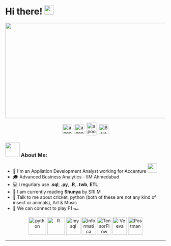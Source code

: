 # Hi there! <img src="https://github.com/TheDudeThatCode/TheDudeThatCode/blob/master/Assets/Hi.gif" width="29px">
<img src="https://tenor.com/view/welcome-waving-hi-hello-baby-yoda-gif-16022297.gif" width="900" height="300"/>
<p align="center">
<a href="https://twitter.com/dasaribarath" target="blank"><img align="center" src="https://cdn.jsdelivr.net/npm/simple-icons@3.0.1/icons/twitter.svg" alt="apoorv__tyagi" height="30" width="30" /></a>&nbsp;
<a href="https://www.linkedin.com/in/barathdasari/" target="blank"><img align="center" src="https://cdn.jsdelivr.net/npm/simple-icons@3.0.1/icons/linkedin.svg" alt="apoorvtyagi" height="30" width="30" /></a>&nbsp;
<a href="https://open.spotify.com/user/2brd44b7h1ky4jhzryp7soc00?si=E-RePEYjTK-5Hx1Dj-t-7Q" target="blank"><img align="center" src="https://cdn.jsdelivr.net/npm/simple-icons@6.7.0/icons/spotify.svg" alt="apoorv#4040" height="40" width="30" /></a>&nbsp;
<a href="https://www.buymeacoffee.com/BharathDasari"><img align="center" alt="Buy me a Coffee" width="30px" src="https://cdn.jsdelivr.net/npm/simple-icons@3.0.1/icons/buymeacoffee.svg" /></a>
</p>



### <img src="https://github.com/TheDudeThatCode/TheDudeThatCode/blob/master/Assets/Developer.gif" width="45px"> About Me:
- 🏦 I'm an Appliation Development Analyst working for Accenture <img src="https://media.giphy.com/media/WUlplcMpOCEmTGBtBW/giphy.gif" width="30">
- 🎓 Advanced Business Analytics - IIM Ahmedabad
- 💻 I regurlary use **.sql**, **.py**, **.R**, **.twb**, **ETL**
- 📖 I am currently reading **Shunya** by SRI M
- 💬 Talk to me about cricket, python (both of these are not any kind of insect or animals), Art & Music
- 👯 We can connect to play F1 🏎️

<p align="center">
      <img src="https://www.vectorlogo.zone/logos/python/python-icon.svg" alt="python" width="55" height="55"/>
      <img src="https://www.vectorlogo.zone/logos/r-project/r-project-icon.svg" alt="R" width="55" height="55"/> 
      <img src="https://www.vectorlogo.zone/logos/mysql/mysql-icon.svg" alt="mysql" width="45" height="55"/>
      <img src="https://www.vectorlogo.zone/logos/informatica/informatica-icon.svg" alt="informatica" width="45" height="55"/>
      <img src="https://www.vectorlogo.zone/logos/tensorflow/tensorflow-icon.svg" alt="TensorFlow" width="45" height="55"/>
      <img src="https://www.vectorlogo.zone/logos/veeva/veeva-icon.svg" alt="Veeva" width="45" height="55"/>
      <img src="https://www.vectorlogo.zone/logos/getpostman/getpostman-icon.svg" alt="Postman" width="45" height="55"/>
</p>

---
